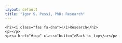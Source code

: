 ```yaml
---
layout: default
title: "Igor S. Pessi, PhD: Research"
---
```


    <h2><i class="fas fa-dna"></i>Research</h2>
    <p></p>
    <p><a href="#top" class="button">Back to top</a></p>
